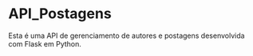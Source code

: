 # API_Postagens
Esta é uma API de gerenciamento de autores e postagens desenvolvida com Flask em Python.
